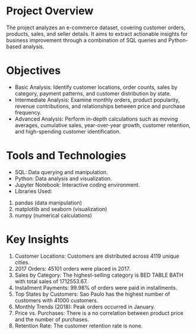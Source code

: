 # Project Overview
The project analyzes an e-commerce dataset, covering customer orders, products, sales, and seller details. It aims to extract actionable insights for business improvement through a combination of SQL queries and Python-based analysis.
# Objectives
- Basic Analysis: Identify customer locations, order counts, sales by category, payment patterns, and customer distribution by state.
- Intermediate Analysis: Examine monthly orders, product popularity, revenue contributions, and relationships between price and purchase frequency.
- Advanced Analysis: Perform in-depth calculations such as moving averages, cumulative sales, year-over-year growth, customer retention, and high-spending customer identification.
# Tools and Technologies
- SQL: Data querying and manipulation.
- Python: Data analysis and visualization.
- Jupyter Notebook: Interactive coding environment.
- Libraries Used:
1. pandas (data manipulation)
2. matplotlib and seaborn (visualization)
3. numpy (numerical calculations)
# Key Insights
1. Customer Locations: Customers are distributed across 4119 unique cities.
2. 2017 Orders: 45101 orders were placed in 2017.
3. Sales by Category: The highest-selling category is BED TABLE BATH with total sales of 1712553.67.
4. Installment Payments: 99.98% of orders were paid in installments.
5. Top States by Customers: Sao Paulo has the highest number of customers with 41000 customers.
6. Monthly Trends (2018): Peak orders occurred in January.
7. Price vs. Purchases: There is a no correlation between product price and the number of purchases.
8. Retention Rate: The customer retention rate is none.
